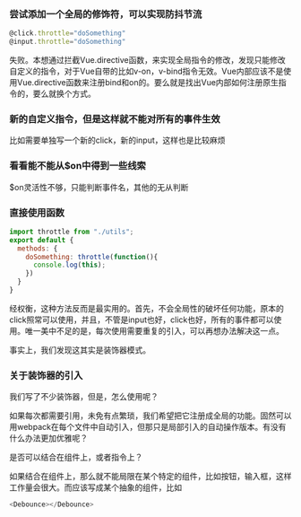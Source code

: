 ### 尝试添加一个全局的修饰符，可以实现防抖节流

``` javascript
@click.throttle="doSomething"
@input.throttle="doSomething"
```

  失败。本想通过拦截Vue.directive函数，来实现全局指令的修改，发现只能修改自定义的指令，对于Vue自带的比如v-on，v-bind指令无效。Vue内部应该不是使用Vue.directive函数来注册bind和on的。要么就是找出Vue内部如何注册原生指令的，要么就换个方式。

### 新的自定义指令，但是这样就不能对所有的事件生效

  比如需要单独写一个新的click，新的input，这样也是比较麻烦

### 看看能不能从$on中得到一些线索

  $on灵活性不够，只能判断事件名，其他的无从判断

### 直接使用函数

``` javascript
import throttle from "./utils";
export default {
  methods: {
    doSomething: throttle(function(){
      console.log(this);
    })
  }
}
```

经权衡，这种方法反而是最实用的。首先，不会全局性的破坏任何功能，原本的click照常可以使用，并且，不管是input也好，click也好，所有的事件都可以使用。唯一美中不足的是，每次使用需要重复的引入，可以再想办法解决这一点。

事实上，我们发现这其实是装饰器模式。

### 关于装饰器的引入

我们写了不少装饰器，但是，怎么使用呢？

如果每次都需要引用，未免有点繁琐，我们希望把它注册成全局的功能。固然可以用webpack在每个文件中自动引入，但那只是局部引入的自动操作版本。有没有什么办法更加优雅呢？

是否可以结合在组件上，或者指令上？

如果结合在组件上，那么就不能局限在某个特定的组件，比如按钮，输入框，这样工作量会很大。而应该写成某个抽象的组件，比如

``` javascript
<Debounce></Debounce>
```
